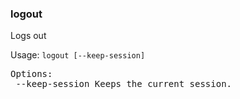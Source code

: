 ### logout
Logs out

Usage: `logout [--keep-session]`
<pre>
Options:
 --keep-session	Keeps the current session.
</pre>
